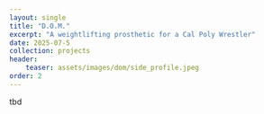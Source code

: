 ```yaml
---
layout: single
title: "D.O.M."
excerpt: "A weightlifting prosthetic for a Cal Poly Wrestler"
date: 2025-07-5
collection: projects
header:
    teaser: assets/images/dom/side_profile.jpeg
order: 2
---
```


tbd